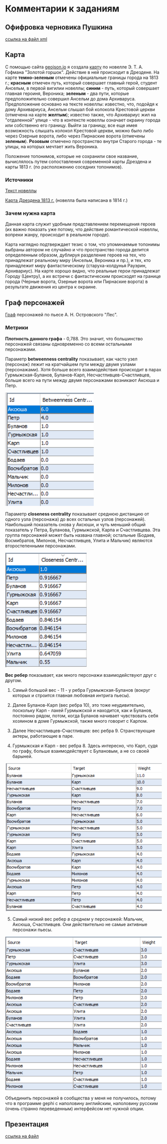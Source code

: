 # Комментарии к заданиям

## Офифровка черновика Пушкина
[ссылка на файл xml](https://github.com/anser0301/Pushkin/blob/master/%D0%9F%D0%BE%D1%81%D0%BB%D0%B0%D0%BD%D0%B8%D0%B5%20%D0%BA%20%D0%94%D0%B5%D0%BB%D1%8C%D0%B2%D0%B8%D0%B3%D1%83.xml)

## Карта
С помощью сайта  [geojson.io](http://geojson.io/#map=2/20.0/0.0) я создала  [карту](https://github.com/anser0301/Pushkin/blob/master/map%20Hoffmann%20(1).geojson) по новелле Э. Т. А. Гофмана "Золотой горшок". Действие в ней происходит в Дрездене. На карте **темно-зеленым** отмечены официальные границы города на 1813 г.; **красным** отмечен путь, который совершает главный герой, студент Ансельм, в первой вигилии новеллы; **синим** - путь, который совершает главная героиня, Вероника; **зеленым** - два пути, которые предположительно совершил Ансельм до дома Архиваруса. Предположение основано на тексте новеллы: известно, что, подойдя к дому Архивариуса, Ансельм слышал бой колокола Крестовой церкви (отмечена на карте **желтым**); известно также, что Архивариус жил на "отдаленной" улице - что в контексте новеллы означает окраину города или собственно его границу. Выйти за границу, все еще имея возможность слышать колокол Крестовой церкви, можно было либо через Озерные ворота, либо через Пирнаские ворота (отмечены **зеленым**). **Розовым** отмечено пространство внутри Старого города - те улицы, на которых мечтает жить Вероника.

Положение топонимов, которые не сохранили свое название, вычислялось путем сопоставления современной карты Дрездена и карты 1813 г. (по расположению соседних топонимов).

### Источники
 [Текст новеллы](http://lib.ru/GOFMAN/gorshok.txt_with-big-pictures.html)
 
  [Карта Дрездена 1813 г.](http://www.deutschefotothek.de/documents/obj/70400031) (новелла была написана в 1814 г.)

### Зачем нужна карта
Данная карта служит удобным представлением перемещения героев (их важно показать уже потому, что действие романтической новеллы, вопреки жанру, происходит в реальном городе). 

Карта наглядно подтверждает тезис о том, что упоминаемые топонимы выбраны автором не случайно и что пространство города делится определенным образом, дублируя разделение героев на тех, что принадлежат реальному миру (Ансельм, Вероника и пр.), и тех, кто принадлежит миру фантастическому (старуха-колдунья Рауэрин, Архивариус). На карте хорошо видно, что реальные герои принадлежат Городу (Центру), а их встречи с фантастическим происходят на границе города (Черные ворота, Озерные ворота или Пирнаские ворота) в результате движения из центра к окраине.

## Граф персонажей

[Граф](https://github.com/anser0301/Pushkin/blob/master/%D0%B3%D1%80%D0%B0%D1%84_%D0%BB%D0%B5%D1%81.png) персонажей по пьесе А. Н. Островского "Лес".
### Метрики

**Плотность данного графа** - 0,788. Это значит, что большинство персонажей связаны одновременно со всеми остальными персонажами.

Параметр **betweenness centrality** показывает, как часто узел (персонаж) лежит на кратчайшем пути между двумя узлами (персонажами). Хотя больше всего взаимодействия происходит в парах Гурмыжская-Буланов, Буланов-Карп, Несчастливцев-Счастливцев, больше всего на пути между двумя персонажами возникают Аксюша и Петр.

![узлы, лежащие на кратчайшем пути у всевозможных пар узлов](https://github.com/anser0301/Pushkin/blob/master/betweennesss.PNG)

Параметр **closeness centrality** показывает среднюю дистанцию от одного узла (персонажа) до всех остальных узлов (персонажей). Наибольший показатель снова у Аксюши, и чуть меньший общий показатель у Петра, Буланова, Гурмыжской, Карпа и Счастливцева. Эта группа персонажей может быть названа главной; остальные (Бодаев, Восмибратов, Милонов, Несчастливцев, Улита и Мальчик) являются второстепенными персонажами.

![средняя дистанция от одного узла до всех остальных узлов](https://github.com/anser0301/Pushkin/blob/master/closeness.PNG)

**Вес ребер** показывает, как много персонажи взаимодействуют друг с другом.

1. Самый большой вес - 11 - у ребра Гурмыжская-Буланов (вокруг которых и строится главная любовная интрига пьесы).

2. Далее Буланов-Карп (вес ребра 10), это тоже неудивительно, поскольку Карп - лакей Гурмыжской и находится, как и Буланов, постоянно рядом, потом, когда Буланов начивает чувствовать себя хозяином в доме Гурмыжской, также много говорит с Карпом.

3. Далее Несчастливцев-Счастливцев: вес ребра 9. Странствующие актеры, работающие в паре.

4. Гурмыжская и Карп - вес ребра 8. Здесь интересно, что Карп, судя по графу, больше взаимодействует с Булановым, а не со своей барыней.

![вес ребер](https://github.com/anser0301/Pushkin/blob/master/%D0%B2%D0%B5%D1%811.PNG)

5. Самый низкий вес ребер _в_ _среднем_ у персонажей: Мальчик, Аксюша, Счастливцев. Они действительно не самые активные персонажи пьесы.

![вес ребер](https://github.com/anser0301/Pushkin/blob/master/%D0%B2%D0%B5%D1%812.PNG)

Объединить персонажей в сообщества у меня не получилось, потому что в программе gephi с наполовину английским, наполовину русским (очень странно переведенным) интерфейсом нет нужной опции.

## Презентация
[ссылка на файл](https://github.com/anser0301/Pushkin/blob/master/Toward%20a%20digital%20geography%20of%20Hispanic%20Baroque%20art%20Sergeeva.pptx)
